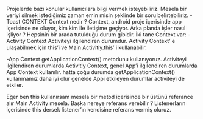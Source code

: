 
Projelerde bazı konular kullanıcılara bilgi vermek isteyebiliriz. Mesela bir veriyi silmek istediğimiz zaman emin misin şeklinde  bir soru belirtebiliriz.
-Toast
						CONTEXT
Context nedir ?
Context, android proje içerisinde app içerisinde ne oluyor, kim kim ile iletişime geçiyor. Arka planda işler nasıl işliyor ? Hepsinin bir arada tutulduğu durum gibidir.
İki tane Context var:
-Activity Context
Activiteyi ilgilendiren durumdur.  Activity Context’ e ulaşabilmek için this’i ve Main Activitiy.this’ i kullanabilir.

-App Context
getApplicationContext() metodunu kullanıyoruz. 
Activiteyi ilgilendiren durumlarda Activitiy Context, genel App’i ilgilendiren durumlarda App Context kullanılır. 
hatta çoğu durumda getApplicationContext()  kullanmamız daha iyi olur genelde  Appi etkileyen durumlar activiteyi de etkiler.

Eğer ben this  kullanırsam mesela bir metod içerisinde bir üstünü referance alır Main Activity mesela.
Başka nereye referans verebilir ? Listenerların içerisinde this dersek listener’ın kendisine referans vermiş oluruz.
